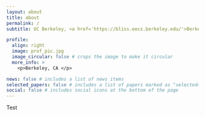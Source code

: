 ```yaml
---
layout: about
title: about
permalink: /
subtitle: UC Berkeley, <a href='https://bliss.eecs.berkeley.edu/'>Berkeley Laboratory of Information and System Sciences</a>. 

profile:
  align: right
  image: prof_pic.jpg
  image_circular: false # crops the image to make it circular
  more_info: >
    <p>Berkeley, CA </p>

news: false # includes a list of news items
selected_papers: false # includes a list of papers marked as "selected={true}"
social: false # includes social icons at the bottom of the page
---
```


Test
